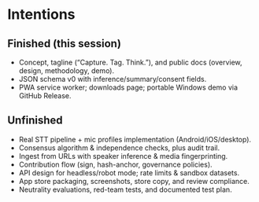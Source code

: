 # Intentions
## Finished (this session)
- Concept, tagline (“Capture. Tag. Think.”), and public docs (overview, design, methodology, demo).
- JSON schema v0 with inference/summary/consent fields.
- PWA service worker; downloads page; portable Windows demo via GitHub Release.

## Unfinished
- Real STT pipeline + mic profiles implementation (Android/iOS/desktop).
- Consensus algorithm & independence checks, plus audit trail.
- Ingest from URLs with speaker inference & media fingerprinting.
- Contribution flow (sign, hash-anchor, governance policies).
- API design for headless/robot mode; rate limits & sandbox datasets.
- App store packaging, screenshots, store copy, and review compliance.
- Neutrality evaluations, red-team tests, and documented test plan.
